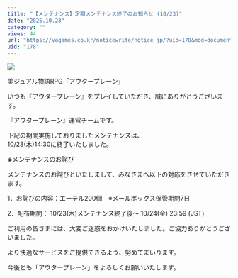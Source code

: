 ```yaml
---
title: "【メンテナンス】定期メンテナンス終了のお知らせ (10/23)"
date: "2025.10.23"
category: ""
views: 44
url: "https://vagames.co.kr/noticewrite/notice_jp/?uid=178&mod=document"
uid: "178"
---
```


![](/images/news/live/jp/178-6ac59b3d.webp)

  

美ジュアル物語RPG「アウタープレーン」

いつも『アウタープレーン』をプレイしていただき、誠にありがとうございます。

『アウタープレーン』運営チームです。

  

下記の期間実施しておりましたメンテナンスは、  
10/23(木)14:30に終了いたしました。

  

◈メンテナンスのお詫び

メンテナンスのお詫びといたしまして、みなさまへ以下の対応をさせていただきます。

1．お詫びの内容：エーテル200個　※メールボックス保管期間7日

2．配布期間： 10/23(木)メンテナンス終了後～ 10/24(金) 23:59 (JST)

  

ご利用の皆さまには、大変ご迷惑をおかけいたしました。ご協力ありがとうございました。

より快適なサービスをご提供できるよう、努めてまいります。

  

今後とも「アウタープレーン」をよろしくお願いいたします。